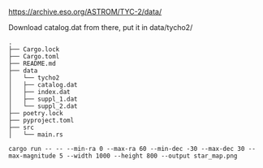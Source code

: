 https://archive.eso.org/ASTROM/TYC-2/data/

Download catalog.dat from there, put it in data/tycho2/
```
.
├── Cargo.lock
├── Cargo.toml
├── README.md
├── data
│   └── tycho2
│   ├── catalog.dat
│   ├── index.dat
│   ├── suppl_1.dat
│   └── suppl_2.dat
├── poetry.lock
├── pyproject.toml
├── src
│   └── main.rs
```

```
cargo run -- -- --min-ra 0 --max-ra 60 --min-dec -30 --max-dec 30 --max-magnitude 5 --width 1000 --height 800 --output star_map.png
```
